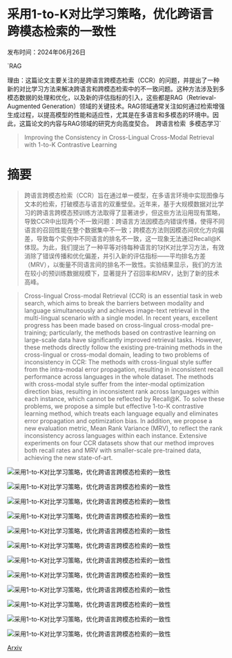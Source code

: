 # 采用1-to-K对比学习策略，优化跨语言跨模态检索的一致性

发布时间：2024年06月26日

`RAG

理由：这篇论文主要关注的是跨语言跨模态检索（CCR）的问题，并提出了一种新的对比学习方法来解决跨语言和跨模态检索中的不一致问题。这种方法涉及到多模态数据的处理和优化，以及新的评估指标的引入，这些都是RAG（Retrieval-Augmented Generation）领域的关键技术。RAG领域通常关注如何通过检索增强生成过程，以提高模型的性能和适应性，尤其是在多语言和多模态的环境中。因此，这篇论文的内容与RAG领域的研究方向高度契合。` `跨语言检索` `多模态学习`

> Improving the Consistency in Cross-Lingual Cross-Modal Retrieval with 1-to-K Contrastive Learning

# 摘要

> 跨语言跨模态检索（CCR）旨在通过单一模型，在多语言环境中实现图像与文本的检索，打破模态与语言的双重壁垒。近年来，基于大规模数据对比学习的跨语言跨模态预训练方法取得了显著进步，但这些方法沿用现有策略，导致CCR中出现两个不一致问题：跨语言方法因模态内错误传播，使得不同语言的召回性能在整个数据集中不一致；跨模态方法则因模态间优化方向偏差，导致每个实例中不同语言的排名不一致，这一现象无法通过Recall@K体现。为此，我们提出了一种平等对待每种语言的1对K对比学习方法，有效消除了错误传播和优化偏差，并引入新的评估指标——平均排名方差（MRV），以衡量不同语言间的排名不一致性。实验结果显示，我们的方法在较小的预训练数据规模下，显著提升了召回率和MRV，达到了新的技术高峰。

> Cross-lingual Cross-modal Retrieval (CCR) is an essential task in web search, which aims to break the barriers between modality and language simultaneously and achieves image-text retrieval in the multi-lingual scenario with a single model. In recent years, excellent progress has been made based on cross-lingual cross-modal pre-training; particularly, the methods based on contrastive learning on large-scale data have significantly improved retrieval tasks. However, these methods directly follow the existing pre-training methods in the cross-lingual or cross-modal domain, leading to two problems of inconsistency in CCR: The methods with cross-lingual style suffer from the intra-modal error propagation, resulting in inconsistent recall performance across languages in the whole dataset. The methods with cross-modal style suffer from the inter-modal optimization direction bias, resulting in inconsistent rank across languages within each instance, which cannot be reflected by Recall@K. To solve these problems, we propose a simple but effective 1-to-K contrastive learning method, which treats each language equally and eliminates error propagation and optimization bias. In addition, we propose a new evaluation metric, Mean Rank Variance (MRV), to reflect the rank inconsistency across languages within each instance. Extensive experiments on four CCR datasets show that our method improves both recall rates and MRV with smaller-scale pre-trained data, achieving the new state-of-art.

![采用1-to-K对比学习策略，优化跨语言跨模态检索的一致性](../../../paper_images/2406.18254/x1.png)

![采用1-to-K对比学习策略，优化跨语言跨模态检索的一致性](../../../paper_images/2406.18254/demo1.png)

![采用1-to-K对比学习策略，优化跨语言跨模态检索的一致性](../../../paper_images/2406.18254/x2.png)

![采用1-to-K对比学习策略，优化跨语言跨模态检索的一致性](../../../paper_images/2406.18254/demo2.png)

![采用1-to-K对比学习策略，优化跨语言跨模态检索的一致性](../../../paper_images/2406.18254/zs_6_5.jpg)

![采用1-to-K对比学习策略，优化跨语言跨模态检索的一致性](../../../paper_images/2406.18254/x3.png)

![采用1-to-K对比学习策略，优化跨语言跨模态检索的一致性](../../../paper_images/2406.18254/x4.png)

![采用1-to-K对比学习策略，优化跨语言跨模态检索的一致性](../../../paper_images/2406.18254/x5.png)

![采用1-to-K对比学习策略，优化跨语言跨模态检索的一致性](../../../paper_images/2406.18254/x6.png)

![采用1-to-K对比学习策略，优化跨语言跨模态检索的一致性](../../../paper_images/2406.18254/x7.png)

![采用1-to-K对比学习策略，优化跨语言跨模态检索的一致性](../../../paper_images/2406.18254/x8.png)

![采用1-to-K对比学习策略，优化跨语言跨模态检索的一致性](../../../paper_images/2406.18254/x9.png)

[Arxiv](https://arxiv.org/abs/2406.18254)